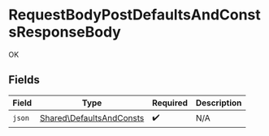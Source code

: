 # RequestBodyPostDefaultsAndConstsResponseBody

OK


## Fields

| Field                                                                | Type                                                                 | Required                                                             | Description                                                          |
| -------------------------------------------------------------------- | -------------------------------------------------------------------- | -------------------------------------------------------------------- | -------------------------------------------------------------------- |
| `json`                                                               | [Shared\DefaultsAndConsts](../../Models/Shared/DefaultsAndConsts.md) | :heavy_check_mark:                                                   | N/A                                                                  |